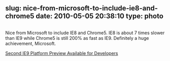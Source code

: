 slug: nice-from-microsoft-to-include-ie8-and-chrome5
date: 2010-05-05 20:38:10
type: photo
---

<a href="http://blogs.msdn.com/ie/archive/2010/05/05/html5-and-same-markup-second-ie9-platform-preview-available-for-developers.aspx"><img src="{{@asset.url swerner/tumblr/2010-05-05-nice-from-microsoft-to-include-ie8-and-chrome5-cdec848f5d.png}}" alt=""/></a>

Nice from Microsoft to include IE8 and Chrome5. IE8 is about 7 times slower than IE9 while Chrome5 is still 200% as fast as IE9. Definitely a huge achievement, Microsoft.

 [Second IE9 Platform Preview Available for Developers](http://blogs.msdn.com/ie/archive/2010/05/05/html5-and-same-markup-second-ie9-platform-preview-available-for-developers.aspx)

